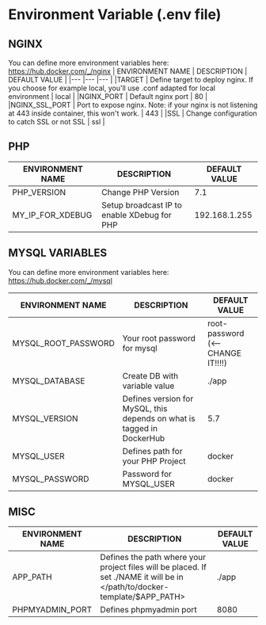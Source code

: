# Environment Variable (.env file)

## NGINX

You can define more environment variables here: <https://hub.docker.com/_/nginx>
|  ENVIRONMENT NAME |  DESCRIPTION  | DEFAULT VALUE  |
|---                |---            |---             |
|TARGET             | Define target to deploy nginx. If you choose for example local, you'll use .conf adapted for local environment  | local  |
|NGINX_PORT         | Default nginx port  | 80  |
|NGINX_SSL_PORT     | Port to expose nginx. Note: if your nginx is not listening at 443 inside container, this won't work.  | 443  |
|SSL                | Change configuration to catch SSL or not SSL  | ssl  |

## PHP

|  ENVIRONMENT NAME |  DESCRIPTION  | DEFAULT VALUE  |
|---                |---            |---             |
|PHP_VERSION        | Change PHP Version  | 7.1      |
|MY_IP_FOR_XDEBUG   | Setup broadcast IP to enable XDebug for PHP  | 192.168.1.255  |

## MYSQL VARIABLES

You can define more environment variables here: <https://hub.docker.com/_/mysql>

|  ENVIRONMENT NAME |  DESCRIPTION  | DEFAULT VALUE  |
|---                |---            |             ---|
|MYSQL_ROOT_PASSWORD| Your root password for mysql  | root-password (<--CHANGE IT!!!!)  |
|MYSQL_DATABASE     | Create DB with variable value  | ./app  |
|MYSQL_VERSION      | Defines version for MySQL, this depends on what is tagged in DockerHub  | 5.7  |
|MYSQL_USER         | Defines path for your PHP Project  | docker  |
|MYSQL_PASSWORD     | Password for MYSQL_USER  | docker  |

## MISC

|  ENVIRONMENT NAME |  DESCRIPTION  | DEFAULT VALUE  |
|---                |---            |---             |
| APP_PATH          | Defines the path where your project files will be placed. If set ./NAME it will be in </path/to/docker-template/$APP_PATH>   | ./app  |
| PHPMYADMIN_PORT   | Defines phpmyadmin port  | 8080  |
